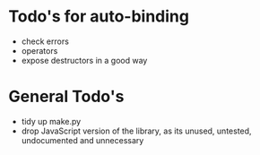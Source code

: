 # Todo's for auto-binding

* check errors
* operators
* expose destructors in a good way

# General Todo's

* tidy up make.py
* drop JavaScript version of the library, as its unused, untested, undocumented and unnecessary
